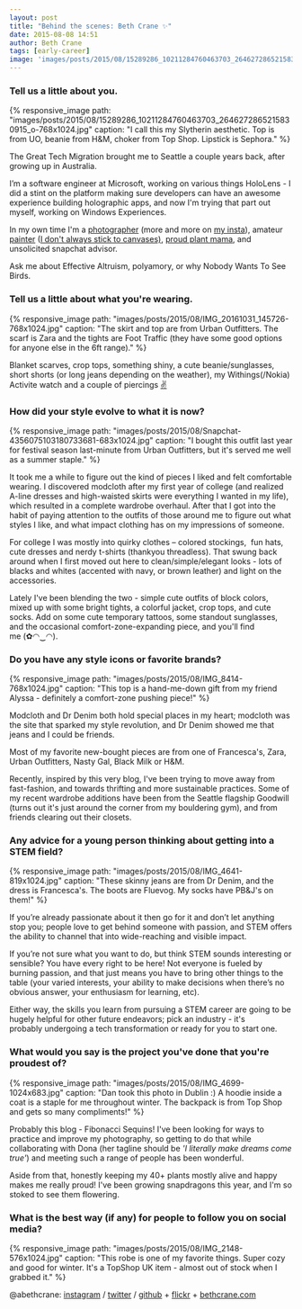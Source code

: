 ```yaml
---
layout: post
title: "Behind the scenes: Beth Crane ✨"
date: 2015-08-08 14:51
author: Beth Crane
tags: [early-career]
image: 'images/posts/2015/08/15289286_10211284760463703_2646272865215830915_o-768x1024.jpg'
---
```


### Tell us a little about you.

{% responsive_image path: "images/posts/2015/08/15289286_10211284760463703_2646272865215830915_o-768x1024.jpg" caption: "I call this my Slytherin aesthetic. Top is from UO, beanie from H&M, choker from Top Shop. Lipstick is Sephora." %}

The Great Tech Migration brought me to Seattle a couple years back, after growing up in Australia.

I’m a software engineer at Microsoft, working on various things HoloLens - I did a stint on the platform making sure developers can have an awesome experience building holographic apps, and now I'm trying that part out myself, working on Windows Experiences.

In my own time I'm a [photographer](http://flickr.com/photos/105674507@N06) (more and more on [my insta](https://www.instagram.com/abethcrane/)), amateur [painter](https://www.instagram.com/p/4jjnWdOS4R/) ([I don't always stick to canvases)](https://www.instagram.com/p/BPsvguhDFnm/?taken-by=abethcrane), [proud plant mama](https://www.instagram.com/p/BV7lPsZgtoz/?taken-by=abethcrane), and unsolicited snapchat advisor.

Ask me about Effective Altruism, polyamory, or why Nobody Wants To See Birds.

### Tell us a little about what you're wearing.

{% responsive_image path: "images/posts/2015/08/IMG_20161031_145726-768x1024.jpg" caption: "The skirt and top are from Urban Outfitters. The scarf is Zara and the tights are Foot Traffic (they have some good options for anyone else in the 6ft range)." %}

Blanket scarves, crop tops, something shiny, a cute beanie/sunglasses, short shorts (or long jeans depending on the weather), my Withings(/Nokia) Activite watch and a couple of piercings [✌](https://emojipedia.org/victory-hand/)

### How did your style evolve to what it is now?

{% responsive_image path: "images/posts/2015/08/Snapchat-4356075103180733681-683x1024.jpg" caption: "I bought this outfit last year for festival season last-minute from Urban Outfitters, but it's served me well as a summer staple." %}

It took me a while to figure out the kind of pieces I liked and felt comfortable wearing. I discovered modcloth after my first year of college (and realized A-line dresses and high-waisted skirts were everything I wanted in my life),  which resulted in a complete wardrobe overhaul. After that I got into the habit of paying attention to the outfits of those around me to figure out what styles I like, and what impact clothing has on my impressions of someone.

For college I was mostly into quirky clothes – colored stockings,  fun hats, cute dresses and nerdy t-shirts (thankyou threadless). That swung back around when I first moved out here to clean/simple/elegant looks - lots of blacks and whites (accented with navy, or brown leather) and light on the accessories.

Lately I've been blending the two - simple cute outfits of block colors, mixed up with some bright tights, a colorful jacket, crop tops, and cute socks. Add on some cute temporary tattoos, some standout sunglasses, and the occasional comfort-zone-expanding piece, and you'll find me (✿◠‿◠).

### Do you have any style icons or favorite brands?

{% responsive_image path: "images/posts/2015/08/IMG_8414-768x1024.jpg" caption: "This top is a hand-me-down gift from my friend Alyssa - definitely a comfort-zone pushing piece!" %}

Modcloth and Dr Denim both hold special places in my heart; modcloth was the site that sparked my style revolution, and Dr Denim showed me that jeans and I could be friends.

Most of my favorite new-bought pieces are from one of Francesca's, Zara, Urban Outfitters, Nasty Gal, Black Milk or H&M.

Recently, inspired by this very blog, I've been trying to move away from fast-fashion, and towards thrifting and more sustainable practices. Some of my recent wardrobe additions have been from the Seattle flagship Goodwill (turns out it's just around the corner from my bouldering gym), and from friends clearing out their closets.

### Any advice for a young person thinking about getting into a STEM field?

{% responsive_image path: "images/posts/2015/08/IMG_4641-819x1024.jpg" caption: "These skinny jeans are from Dr Denim, and the dress is Francesca's. The boots are Fluevog. My socks have PB&J's on them!" %}

If you’re already passionate about it then go for it and don’t let anything stop you; people love to get behind someone with passion, and STEM offers the ability to channel that into wide-reaching and visible impact.

If you’re not sure what you want to do, but think STEM sounds interesting or sensible? You have every right to be here! Not everyone is fueled by burning passion, and that just means you have to bring other things to the table (your varied interests, your ability to make decisions when there’s no obvious answer, your enthusiasm for learning, etc).

Either way, the skills you learn from pursuing a STEM career are going to be hugely helpful for other future endeavors; pick an industry - it's probably undergoing a tech transformation or ready for you to start one.

### What would you say is the project you've done that you're proudest of?

{% responsive_image path: "images/posts/2015/08/IMG_4699-1024x683.jpg" caption: "Dan took this photo in Dublin :) A hoodie inside a coat is a staple for me throughout winter. The backpack is from Top Shop and gets so many compliments!" %}

Probably this blog - Fibonacci Sequins! I've been looking for ways to practice and improve my photography, so getting to do that while collaborating with Dona (her tagline should be *'I literally make dreams come true'*) and meeting such a range of people has been wonderful.

Aside from that, honestly keeping my 40+ plants mostly alive and happy makes me really proud! I've been growing snapdragons this year, and I'm so stoked to see them flowering.

### What is the best way (if any) for people to follow you on social media?

{% responsive_image path: "images/posts/2015/08/IMG_2148-576x1024.jpg" caption: "This robe is one of my favorite things. Super cozy and good for winter. It's a TopShop UK item - almost out of stock when I grabbed it." %}

@abethcrane: [instagram](http://instagram.com/abethcrane) / [twitter](http://twitter.com/abethcrane) / [github](http://github.com/abethcrane)
+ [flickr](http://bethcrane.photos) + [bethcrane.com](http://bethcrane.com)
